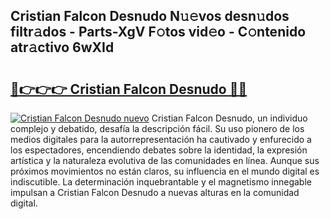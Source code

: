 ## Cristian Falcon Desnudo N𝚞𝚎vos desn𝚞dos filtr𝚊dos - Parts-XgV F𝚘tos vid𝚎o - C𝚘ntenido atr𝚊ctivo 6wXId

# <h2><a href="http://mb94c4.tromn.icu/?c=Cristian+Falcon+Desnudo">🔗👉👉👉 Cristian Falcon Desnudo 🔗🔗</a></h2>

[![Cristian Falcon Desnudo nuevo](https://i.imgur.com/pEAQMta.gif)](http://mb94c4.tromn.icu/?c=Cristian+Falcon+Desnudo)
Cristian Falcon Desnudo, un individuo complejo y debatido, desafía la descripción fácil. Su uso pionero de los medios digitales para la autorrepresentación ha cautivado y enfurecido a los espectadores, encendiendo debates sobre la identidad, la expresión artística y la naturaleza evolutiva de las comunidades en línea. Aunque sus próximos movimientos no están claros, su influencia en el mundo digital es indiscutible. La determinación inquebrantable y el magnetismo innegable impulsan a Cristian Falcon Desnudo a nuevas alturas en la comunidad digital.
